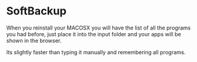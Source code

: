 # SoftBackup
When you reinstall your MACOSX you will have the list of all the programs you had before, just place it into the input folder and your apps will be shown in the browser.

Its slightly faster than typing it manually and remembering all programs.
